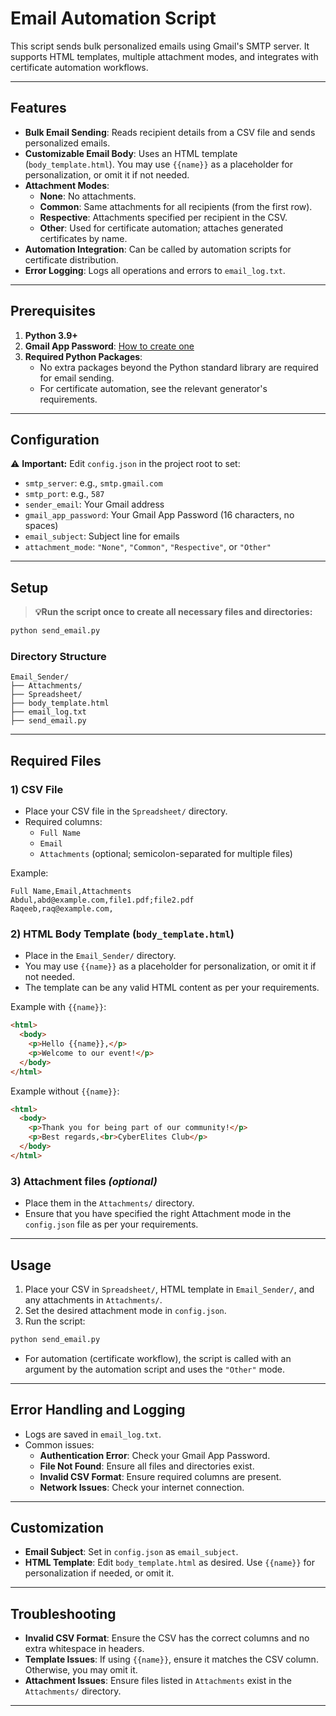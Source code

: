 # Email Automation Script

This script sends bulk personalized emails using Gmail's SMTP server. It supports HTML templates, multiple attachment modes, and integrates with certificate automation workflows.

---

## Features

- **Bulk Email Sending**: Reads recipient details from a CSV file and sends personalized emails.
- **Customizable Email Body**: Uses an HTML template (`body_template.html`). You may use `{{name}}` as a placeholder for personalization, or omit it if not needed.
- **Attachment Modes**:
  - **None**: No attachments.
  - **Common**: Same attachments for all recipients (from the first row).
  - **Respective**: Attachments specified per recipient in the CSV.
  - **Other**: Used for certificate automation; attaches generated certificates by name.
- **Automation Integration**: Can be called by automation scripts for certificate distribution.
- **Error Logging**: Logs all operations and errors to `email_log.txt`.

---

## Prerequisites

1. **Python 3.9+**
2. **Gmail App Password**: [How to create one](https://knowledge.workspace.google.com/kb/how-to-create-app-passwords-000009237)
3. **Required Python Packages**:  
   - No extra packages beyond the Python standard library are required for email sending.  
   - For certificate automation, see the relevant generator's requirements.

---

## Configuration

⚠️ **Important:** Edit `config.json` in the project root to set:

- `smtp_server`: e.g., `smtp.gmail.com`
- `smtp_port`: e.g., `587`
- `sender_email`: Your Gmail address
- `gmail_app_password`: Your Gmail App Password (16 characters, no spaces)
- `email_subject`: Subject line for emails
- `attachment_mode`: `"None"`, `"Common"`, `"Respective"`, or `"Other"`

---

## Setup

> **💡Run the script once to create all necessary files and directories:**

```bash
python send_email.py
```

### Directory Structure

```
Email_Sender/
├── Attachments/
├── Spreadsheet/
├── body_template.html
├── email_log.txt
├── send_email.py
```

---

## Required Files

### 1) CSV File

- Place your CSV file in the `Spreadsheet/` directory.
- Required columns:  
  - `Full Name`
  - `Email`
  - `Attachments` (optional; semicolon-separated for multiple files)

Example:
```csv
Full Name,Email,Attachments
Abdul,abd@example.com,file1.pdf;file2.pdf
Raqeeb,raq@example.com,
```

### 2) HTML Body Template (`body_template.html`)

- Place in the `Email_Sender/` directory.
- You may use `{{name}}` as a placeholder for personalization, or omit it if not needed.  
- The template can be any valid HTML content as per your requirements.

Example with `{{name}}`:
```html
<html>
  <body>
    <p>Hello {{name}},</p>
    <p>Welcome to our event!</p>
  </body>
</html>
```

Example without `{{name}}`:
```html
<html>
  <body>
    <p>Thank you for being part of our community!</p>
    <p>Best regards,<br>CyberElites Club</p>
  </body>
</html>
```

### 3) Attachment files *(optional)*
 - Place them in the `Attachments/` directory.
 - Ensure that you have specified the right Attachment mode in the `config.json` file as per your requirements.

---

## Usage

1. Place your CSV in `Spreadsheet/`, HTML template in `Email_Sender/`, and any attachments in `Attachments/`.
2. Set the desired attachment mode in `config.json`.
3. Run the script:

```bash
python send_email.py
```

- For automation (certificate workflow), the script is called with an argument by the automation script and uses the `"Other"` mode.

---

## Error Handling and Logging

- Logs are saved in `email_log.txt`.
- Common issues:
  - **Authentication Error**: Check your Gmail App Password.
  - **File Not Found**: Ensure all files and directories exist.
  - **Invalid CSV Format**: Ensure required columns are present.
  - **Network Issues**: Check your internet connection.

---

## Customization

- **Email Subject**: Set in `config.json` as `email_subject`.
- **HTML Template**: Edit `body_template.html` as desired. Use `{{name}}` for personalization if needed, or omit it.

---

## Troubleshooting

- **Invalid CSV Format**: Ensure the CSV has the correct columns and no extra whitespace in headers.
- **Template Issues**: If using `{{name}}`, ensure it matches the CSV column. Otherwise, you may omit it.
- **Attachment Issues**: Ensure files listed in `Attachments` exist in the `Attachments/` directory.

---

